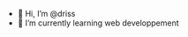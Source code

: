 - 👋 Hi, I’m @driss
- 🌱 I’m currently learning web developpement 


<!---
drissji/drissji is a ✨ special ✨ repository because its `README.md` (this file) appears on your GitHub profile.
You can click the Preview link to take a look at your changes.
--->
